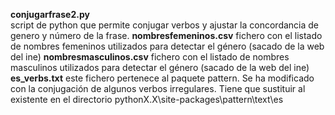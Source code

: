 **conjugarfrase2.py** <br>
script de python que permite conjugar verbos y ajustar la concordancia de genero y número de la frase.
**nombresfemeninos.csv**
fichero con el listado de nombres femeninos utilizados para detectar el género (sacado de la web del ine)
**nombresmasculinos.csv**
fichero con el listado de nombres masculinos utilizados para detectar el género (sacado de la web del ine)
**es_verbs.txt**
este fichero pertenece al paquete pattern. Se ha modificado con la conjugación de algunos verbos irregulares. 
Tiene que sustituir al existente en el directorio pythonX.X\site-packages\pattern\text\es
